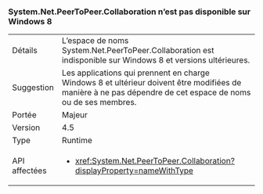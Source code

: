 ### <a name="systemnetpeertopeercollaboration-unavailable-on-windows-8"></a>System.Net.PeerToPeer.Collaboration n’est pas disponible sur Windows 8

|   |   |
|---|---|
|Détails|L’espace de noms System.Net.PeerToPeer.Collaboration est indisponible sur Windows 8 et versions ultérieures.|
|Suggestion|Les applications qui prennent en charge Windows 8 et ultérieur doivent être modifiées de manière à ne pas dépendre de cet espace de noms ou de ses membres.|
|Portée|Majeur|
|Version|4.5|
|Type|Runtime|
|API affectées|<ul><li><xref:System.Net.PeerToPeer.Collaboration?displayProperty=nameWithType></li></ul>|

